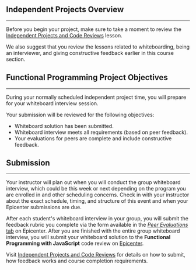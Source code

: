 ## Independent Projects Overview
---

Before you begin your project, make sure to take a moment to review the [Independent Projects and Code Reviews](https://www.learnhowtoprogram.com/introduction-to-programming/getting-started-at-epicodus/independent-projects-and-code-reviews) lesson.

We also suggest that you review the lessons related to whiteboarding, being an interviewer, and giving constructive feedback earlier in this course section.

## Functional Programming Project Objectives
---

During your normally scheduled independent project time, you will prepare for your whiteboard interview session.

Your submission will be reviewed for the following objectives:

* Whiteboard solution has been submitted.
* Whiteboard interview meets all requirements (based on peer feedback).
* Your evaluations for peers are complete and include constructive feedback.

## Submission
---

Your instructor will plan out when you will conduct the group whiteboard interview, which could be this week or next depending on the program you are enrolled in and other scheduling concerns. Check in with your instructor about the exact schedule, timing, and structure of this event and when your Epicenter submissions are due.

After each student's whiteboard interview in your group, you will submit the feedback rubric you complete via the form available in the [_Peer Evaluations_ tab](https://epicenter.epicodus.com/peer_evaluations/new) on Epicenter. After you are finished with the entire group whiteboard interview, you will submit your whiteboard solution to the **Functional Programming with JavaScript** code review on [Epicenter](https://epicenter.epicodus.com/). 

Visit [Independent Projects and Code Reviews](https://www.learnhowtoprogram.com/introduction-to-programming/getting-started-at-epicodus/independent-projects-and-code-reviews) for details on how to submit, how feedback works and course completion requirements.